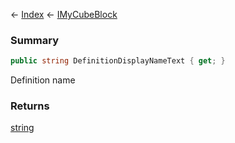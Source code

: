 ← [Index](Api-Index) ← [IMyCubeBlock](VRage.Game.ModAPI.Ingame.IMyCubeBlock)

### Summary

```csharp
public string DefinitionDisplayNameText { get; }
```

Definition name

### Returns

[string](https://docs.microsoft.com/en-us/dotnet/api/system.string?view=netframework-4.6)

